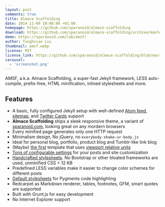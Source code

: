 ```yaml
---
layout: post
comments: true
title: Almace Scaffolding
date: 2014-11-09 10:00:00 +01:00
homepage: https://github.com/sparanoid/almace-scaffolding
download: https://github.com/sparanoid/almace-scaffolding/archive/master.zip
demo: https://sparanoid.com/lab/amsf/
author: Tunghsiao Liu
thumbnail: amsf.webp
license: MIT
license_link: https://github.com/sparanoid/almace-scaffolding/blob/master/LICENSE
carousel:
  - 'screenshot.png'
---
```


AMSF, a.k.a. Almace Scaffolding, a super-fast Jekyll framework, LESS auto-compile, prefix-free, HTML minification, inlined stylesheets and more.

## Features

* A basic, fully configured Jekyll setup with well-defined [Atom feed](https://github.com/sparanoid/almace-scaffolding/blob/master/_app/feed-atom.xml), [sitemap](https://github.com/sparanoid/almace-scaffolding/blob/master/_app/sitemap.xml), and [Twitter Cards](https://dev.twitter.com/docs/cards) support
* **Almace Scaffolding** ships a sleek responsive theme, a variant of [sparanoid.com](https://sparanoid.com/), looking great on any mordern browsers
* Every minified page generates only one HTTP request
* Minimalism design, No jQuery, no `everybody-shake-ur-body.js`
* Ideal for personal blog, portfolio, product blog and Tumblr-like link blog
* (Maybe) [the first](https://github.com/sparanoid/sparanoid.com/commit/9b44b4c0f57c3dd1e828d828a95cc21b992785ce) template that uses [viewport relative units](https://www.w3.org/TR/css3-values/#viewport-relative-lengths)
* [Tons of configurable settings](https://github.com/sparanoid/almace-scaffolding/blob/master/_config.init.yml) for your posts and site customization
* [Handcrafted stylesheets](https://github.com/sparanoid/almace-scaffolding/blob/master/_app/assets/_less/app.less). No Bootstrap or other bloated frameworks are used, unminified CSS < 12 KB
* Predefined LESS variables make it easier to change color schemes for different posts
* [Default stylesheets](https://github.com/sparanoid/almace-scaffolding/blob/master/_app/assets/_less/syntax.less) for Pygments code highlighting
* Redcarpet as Markdown renderer, tables, footnotes, GFM, smart quotes are supported
* Built with Grunt.js for easy development
* No Internet Explorer support
